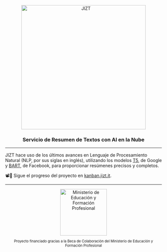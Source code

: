 <div align="center">
  <span align="center"> <img width="400" class="center" src="https://github.com/dmlls/jizt/blob/main/img/readme/JIZT-logo.svg" alt="JIZT"></span>
  <h3 align="center">Servicio de Resumen de Textos con AI en la Nube</h3>
  <hr>
</div>

JIZT hace uso de los últimos avances en Lenguaje de Procesamiento Natural (NLP, por sus siglas en inglés), utilizando los modelos <a href="https://arxiv.org/abs/1910.10683">T5</a>, de Google y <a href="https://arxiv.org/abs/1910.13461">BART</a>, de Facebook, para proporcionar resúmenes precisos y completos.

📽️🍿 Sigue el progreso del proyecto en <a href="https://board.jizt.it/public/board/c08ea3322e2876652a0581e79d6430e2dc0c27720d8a06d7853e84c3cd2b">kanban.jizt.it</a>.

---

<div align="center">
  <span align="center"> <img width="150" class="center" src="https://github.com/dmlls/jizt/blob/main/img/readme/ministerio-logo.png" alt="Ministerio de Educación y Formación Profesional"></span>
  <p align="center" style="font-size:0.8em">Proyecto financiado gracias a la Beca de Colaboración del Ministerio de Educación y Formación Profesional</p>
</div>
